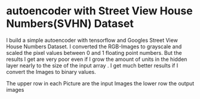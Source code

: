 # autoencoder with Street View House Numbers(SVHN) Dataset

I build a simple autoencoder with tensorflow and Googles Street View House Numbers Dataset. I converted the RGB-Images to grayscale and scaled the pixel values between 0 and 1 floating point numbers. But the results I get are very poor even if I grow the amount of units in the hidden layer nearly to the size of the input array . I get much better results if I convert the Images to binary values.  

The upper row in each Picture are the input Images the lower row the output images
